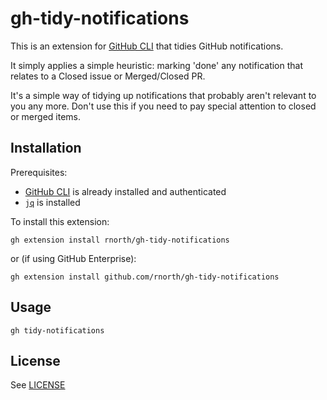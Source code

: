 # gh-tidy-notifications

This is an extension for [GitHub CLI](https://cli.github.com/) that tidies GitHub notifications.

It simply applies a simple heuristic: marking 'done' any notification that relates to a Closed issue or Merged/Closed PR.

It's a simple way of tidying up notifications that probably aren't relevant to you any more. 
Don't use this if you need to pay special attention to closed or merged items.

## Installation

Prerequisites:
 * [GitHub CLI](https://cli.github.com/) is already installed and authenticated
 * [`jq`](https://stedolan.github.io/jq/) is installed

To install this extension:

```
gh extension install rnorth/gh-tidy-notifications
```

or (if using GitHub Enterprise):

```
gh extension install github.com/rnorth/gh-tidy-notifications
```

## Usage

```
gh tidy-notifications
```

## License

See [LICENSE](./LICENSE)

